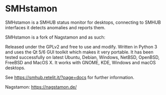SMHstamon
=========

SMHstamon is a SMHUB status monitor for desktops, connecting to SMHUB interfaces it detects anomalies and reports them.

SMHstamon is a fork of Nagstamon and as such:


Released under the GPLv2 and free to use and modify.
Written in Python 3 and uses the Qt 5/6 GUI toolkit which makes it very portable. It has been tested successfully on latest Ubuntu, Debian, Windows, NetBSD, OpenBSD, FreeBSD and MacOS X. It works with GNOME, KDE, Windows and macOS desktops.


See https://smhub.retelit.it/?page=docs for further information.

Nagstamon: https://nagstamon.de/
